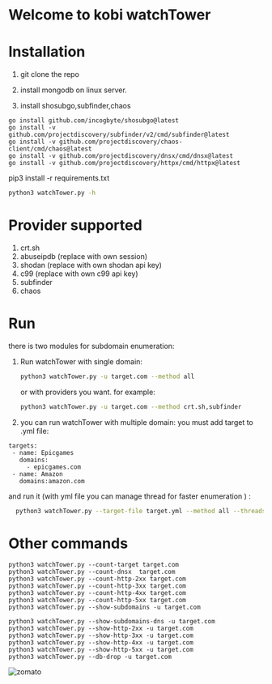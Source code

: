 # Welcome to kobi watchTower

# Installation
1. git clone the repo

2. install mongodb on linux server.

3. install shosubgo,subfinder,chaos
```
go install github.com/incogbyte/shosubgo@latest
go install -v github.com/projectdiscovery/subfinder/v2/cmd/subfinder@latest
go install -v github.com/projectdiscovery/chaos-client/cmd/chaos@latest
go install -v github.com/projectdiscovery/dnsx/cmd/dnsx@latest
go install -v github.com/projectdiscovery/httpx/cmd/httpx@latest
```

pip3 install -r requirements.txt

```bash
python3 watchTower.py -h
``` 
# Provider supported
1. crt.sh
2. abuseipdb (replace with own session)
3. shodan    (replace with own shodan api key)
4. c99       (replace with own c99 api key)
5. subfinder
6. chaos


# Run

there is two modules for subdomain enumeration:
1. Run watchTower with single domain:
   ```bash
   python3 watchTower.py -u target.com --method all
   ```
   or with providers you want. for example:
   ```bash
   python3 watchTower.py -u target.com --method crt.sh,subfinder
   ```
2. you can run watchTower with multiple domain:
   you must add target to .yml file:
 ```
targets:
  - name: Epicgames
    domains:
      - epicgames.com
  - name: Amazon
    domains:amazon.com
```
  and run it (with yml file you can manage thread for faster enumeration ) : 
  ```bash
    python3 watchTower.py --target-file target.yml --method all --threads 1 
```

# Other commands
```
python3 watchTower.py --count-target target.com
python3 watchTower.py --count-dnsx  target.com
python3 watchTower.py --count-http-2xx target.com
python3 watchTower.py --count-http-3xx target.com
python3 watchTower.py --count-http-4xx target.com
python3 watchTower.py --count-http-5xx target.com
python3 watchTower.py --show-subdomains -u target.com

python3 watchTower.py --show-subdomains-dns -u target.com
python3 watchTower.py --show-http-2xx -u target.com
python3 watchTower.py --show-http-3xx -u target.com
python3 watchTower.py --show-http-4xx -u target.com
python3 watchTower.py --show-http-5xx -u target.com
python3 watchTower.py --db-drop -u target.com
```


![zomato](https://github.com/user-attachments/assets/40a6b790-0bf7-4f45-8d1a-93b6144751a8)

